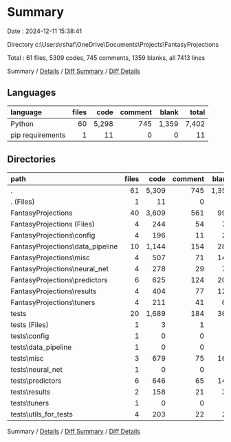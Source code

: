 # Summary

Date : 2024-12-11 15:38:41

Directory c:\\Users\\rshaf\\OneDrive\\Documents\\Projects\\FantasyProjections

Total : 61 files,  5309 codes, 745 comments, 1359 blanks, all 7413 lines

Summary / [Details](details.md) / [Diff Summary](diff.md) / [Diff Details](diff-details.md)

## Languages
| language | files | code | comment | blank | total |
| :--- | ---: | ---: | ---: | ---: | ---: |
| Python | 60 | 5,298 | 745 | 1,359 | 7,402 |
| pip requirements | 1 | 11 | 0 | 0 | 11 |

## Directories
| path | files | code | comment | blank | total |
| :--- | ---: | ---: | ---: | ---: | ---: |
| . | 61 | 5,309 | 745 | 1,359 | 7,413 |
| . (Files) | 1 | 11 | 0 | 0 | 11 |
| FantasyProjections | 40 | 3,609 | 561 | 991 | 5,161 |
| FantasyProjections (Files) | 4 | 244 | 54 | 72 | 370 |
| FantasyProjections\\config | 4 | 196 | 11 | 23 | 230 |
| FantasyProjections\\data_pipeline | 10 | 1,144 | 154 | 282 | 1,580 |
| FantasyProjections\\misc | 4 | 507 | 71 | 149 | 727 |
| FantasyProjections\\neural_net | 4 | 278 | 29 | 71 | 378 |
| FantasyProjections\\predictors | 6 | 625 | 124 | 207 | 956 |
| FantasyProjections\\results | 4 | 404 | 77 | 123 | 604 |
| FantasyProjections\\tuners | 4 | 211 | 41 | 64 | 316 |
| tests | 20 | 1,689 | 184 | 368 | 2,241 |
| tests (Files) | 1 | 3 | 1 | 1 | 5 |
| tests\\config | 1 | 0 | 0 | 1 | 1 |
| tests\\data_pipeline | 1 | 0 | 0 | 1 | 1 |
| tests\\misc | 3 | 679 | 75 | 161 | 915 |
| tests\\neural_net | 1 | 0 | 0 | 1 | 1 |
| tests\\predictors | 6 | 646 | 65 | 142 | 853 |
| tests\\results | 2 | 158 | 21 | 33 | 212 |
| tests\\tuners | 1 | 0 | 0 | 1 | 1 |
| tests\\utils_for_tests | 4 | 203 | 22 | 27 | 252 |

Summary / [Details](details.md) / [Diff Summary](diff.md) / [Diff Details](diff-details.md)